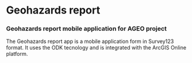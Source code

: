 # Geohazards report

### Geohazards report mobile application for AGEO project

The Geohazards report app is a mobile application form in Survey123 format. It uses the ODK tecnology and is integrated with the ArcGIS Online platform.

